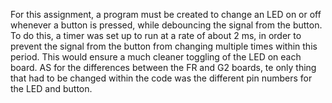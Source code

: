 For this assignment, a program must be created to change an LED on or off whenever a button is pressed, while debouncing the signal from the button. To do this, a timer was set up to run at a rate of about 2 ms, in order to prevent the signal from the button from changing multiple times within this period. This would ensure a much cleaner toggling of the LED on each board. AS for the differences between the FR and G2 boards, te only thing that had to be changed within the code was the different pin numbers for the LED and button.
